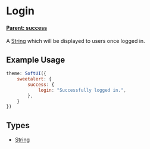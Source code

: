 # Login
#### **[Parent: success](/docs/sweetalert/success/)**

A [String](https://developer.mozilla.org/en-US/docs/Web/JavaScript/Reference/Global_Objects/String) which will be displayed to users once logged in.

## Example Usage
```js
theme: SoftUI({
    sweetalert: {
        success: {
            login: "Successfully logged in.",
        },
    }
})
```

## Types
- [String](https://developer.mozilla.org/en-US/docs/Web/JavaScript/Reference/Global_Objects/String)